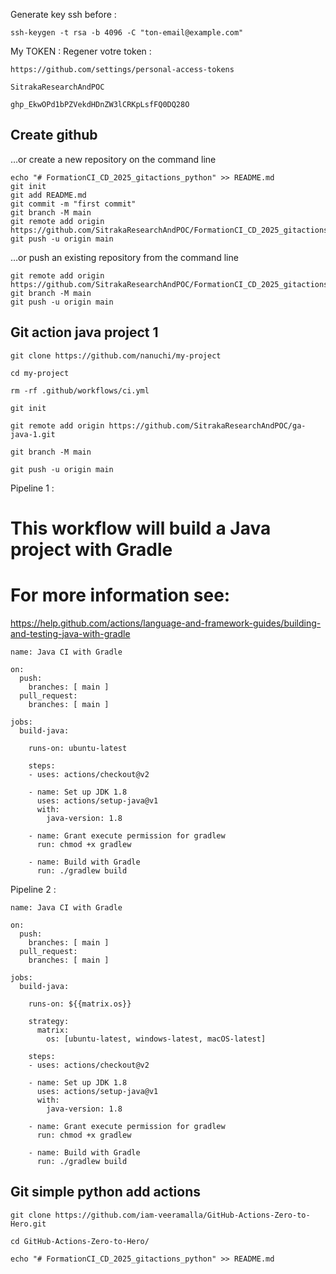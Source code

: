 Generate key ssh before : 
```
ssh-keygen -t rsa -b 4096 -C "ton-email@example.com"
```

My TOKEN : 
Regener votre token :
```
https://github.com/settings/personal-access-tokens
```
```
SitrakaResearchAndPOC
```
```
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
```

## Create github
…or create a new repository on the command line
```
echo "# FormationCI_CD_2025_gitactions_python" >> README.md
git init
git add README.md
git commit -m "first commit"
git branch -M main
git remote add origin https://github.com/SitrakaResearchAndPOC/FormationCI_CD_2025_gitactions_python.git
git push -u origin main
```
…or push an existing repository from the command line
```
git remote add origin https://github.com/SitrakaResearchAndPOC/FormationCI_CD_2025_gitactions_python.git
git branch -M main
git push -u origin main
```
## Git action java project 1
```
git clone https://github.com/nanuchi/my-project
```
```
cd my-project
```
```
rm -rf .github/workflows/ci.yml 
```
```
git init
```
```
git remote add origin https://github.com/SitrakaResearchAndPOC/ga-java-1.git
```
```
git branch -M main
```
```
git push -u origin main
```
Pipeline 1 : 
# This workflow will build a Java project with Gradle
# For more information see: 

https://help.github.com/actions/language-and-framework-guides/building-and-testing-java-with-gradle

```
name: Java CI with Gradle

on:
  push:
    branches: [ main ]
  pull_request:
    branches: [ main ]

jobs:
  build-java:

    runs-on: ubuntu-latest
    
    steps:
    - uses: actions/checkout@v2

    - name: Set up JDK 1.8
      uses: actions/setup-java@v1
      with:
        java-version: 1.8

    - name: Grant execute permission for gradlew
      run: chmod +x gradlew

    - name: Build with Gradle
      run: ./gradlew build
```
Pipeline 2 : 
```
name: Java CI with Gradle

on:
  push:
    branches: [ main ]
  pull_request:
    branches: [ main ]

jobs:
  build-java:

    runs-on: ${{matrix.os}}
    
    strategy:
      matrix:
        os: [ubuntu-latest, windows-latest, macOS-latest]
    
    steps:
    - uses: actions/checkout@v2

    - name: Set up JDK 1.8
      uses: actions/setup-java@v1
      with:
        java-version: 1.8

    - name: Grant execute permission for gradlew
      run: chmod +x gradlew

    - name: Build with Gradle
      run: ./gradlew build
```


## Git simple python add actions 

```
git clone https://github.com/iam-veeramalla/GitHub-Actions-Zero-to-Hero.git
```
```
cd GitHub-Actions-Zero-to-Hero/
```
```
echo "# FormationCI_CD_2025_gitactions_python" >> README.md
```
 
